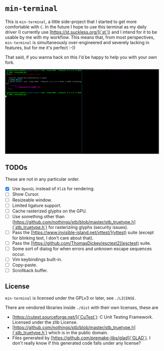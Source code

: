 # `min-terminal`

This is `min-terminal`, a little side-project that I started to get more comfortable with `C`. In the future I hope to use this terminal as my daily driver (I currently use [https://st.suckless.org/](`st`)) and I intend for it to be usable by me with my workflow. This means that, from most perspectives, `min-terminal` is simultaneously over-engineered and severely lacking in features, but for me it's perfect :-))

That said, if you wanna hack on this I'd be happy to help you with your own fork.

![A screen recording of me using `min-terminal`](recording.gif)

## TODOs

These are not in any particular order.

- [X] Use `OpenGL` instead of `Xlib` for rendering.
- [ ] Show Cursor.
- [ ] Resizeable window.
- [ ] Limited ligature support.
- [ ] Cache rasterized glyphs on the GPU.
- [ ] Use something other than [https://github.com/nothings/stb/blob/master/stb_truetype.h](`stb_truetype.h`) for rasteriziing glyphs (security issues).
- [ ] Pass the [https://www.invisible-island.net/vttest/](vttest) suite (except for blinking text, I don't care about that).
- [ ] Pass the [https://github.com/ThomasDickey/esctest2](esctest) suite.
- [ ] Some sort of dialog for when errors and unknown escape sequences occur.
- [ ] Vim keybindings built-in.
- [ ] Copy-paste.
- [ ] Scrollback buffer.

## License

`min-terminal` is licensed under the GPLv3 or later, see `./LICENSE`.

There are vendored libraries inside `./dist` with their own licenses, these are
 - [https://cutest.sourceforge.net/](`CuTest`): C Unit Testing Framework. Licensed under the zlib License.
 - [https://github.com/nothings/stb/blob/master/stb_truetype.h](`stb_truetype.h`) which is in the public domain.
 - Files generated by [https://github.com/premake-libs/glad](`GLAD`). I don't really know if this generated code falls under any license?
